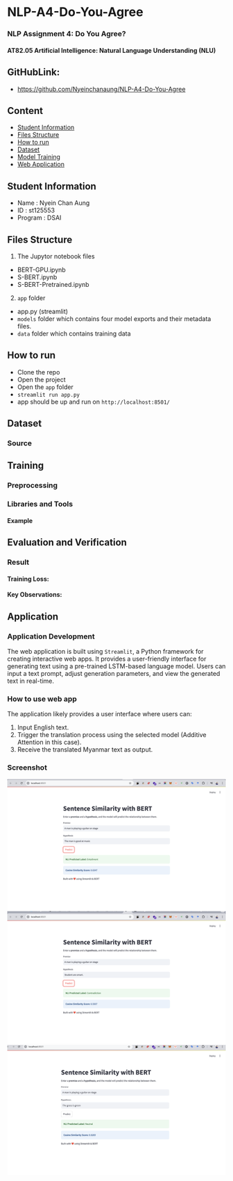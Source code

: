 # NLP-A4-Do-You-Agree
### NLP Assignment 4: Do You Agree?
#### AT82.05 Artificial Intelligence: Natural Language Understanding (NLU)

## GitHubLink:
- https://github.com/Nyeinchanaung/NLP-A4-Do-You-Agree 

## Content
- [Student Information](#student-information)
- [Files Structure](#files-structure)
- [How to run](#how-to-run)
- [Dataset](#dataset)
- [Model Training](#training)
- [Web Application](#application)

## Student Information
 - Name     : Nyein Chan Aung
 - ID       : st125553
 - Program  : DSAI

## Files Structure
1) The Jupytor notebook files
- BERT-GPU.ipynb
- S-BERT.ipynb
- S-BERT-Pretrained.ipynb

2) `app` folder  
- app.py (streamlit)
- `models` folder which contains four model exports and their metadata files.
- `data` folder which contains training data
 
## How to run
 - Clone the repo
 - Open the project
 - Open the `app` folder
 - `streamlit run app.py`
 - app should be up and run on `http://localhost:8501/`

## Dataset
### Source

## Training

### Preprocessing

### Libraries and Tools

#### Example

## Evaluation and Verification

### Result

#### Training Loss:

#### Key Observations:


## Application
### Application Development
The web application is built using `Streamlit`, a Python framework for creating interactive web apps. It provides a user-friendly interface for generating text using a pre-trained LSTM-based language model. Users can input a text prompt, adjust generation parameters, and view the generated text in real-time.
### How to use web app
The application likely provides a user interface where users can:
1) Input English text.
2) Trigger the translation process using the selected model (Additive Attention in this case).
3) Receive the translated Myanmar text as output.
### Screenshot
![Webapp1](s1.png)
![Webapp2](s2.png)
![Webapp3](s3.png)
